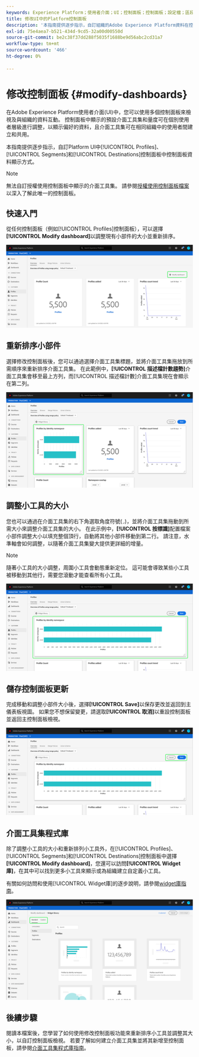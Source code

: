 ```yaml
---
keywords: Experience Platform；使用者介面；UI；控制面板；控制面板；設定檔；區段；目的地；授權使用
title: 修改UI中的Platform控制面板
description: '本指南提供逐步指示，自訂組織的Adobe Experience Platform資料在控制面板中的顯示方式。 '
exl-id: 75e4aea7-b521-434d-9cd5-32a00d00550d
source-git-commit: be2c38f37dd288f5035f1688be9d56abc2cd31a7
workflow-type: tm+mt
source-wordcount: '466'
ht-degree: 0%

---
```


# 修改控制面板 {#modify-dashboards}

在Adobe Experience Platform使用者介面(UI)中，您可以使用多個控制面板來檢視及與組織的資料互動。 控制面板中顯示的預設介面工具集和量度可在個別使用者層級進行調整，以顯示偏好的資料，且介面工具集可在相同組織中的使用者間建立和共用。

本指南提供逐步指示，自訂Platform UI中[!UICONTROL Profiles]、[!UICONTROL Segments]和[!UICONTROL Destinations]控制面板中控制面板資料顯示方式。

>[!NOTE]
>
>無法自訂授權使用控制面板中顯示的介面工具集。 請參閱[授權使用控制面板檔案](../guides/license-usage.md)以深入了解此唯一的控制面板。

## 快速入門

從任何控制面板（例如[!UICONTROL Profiles]控制面板），可以選擇&#x200B;**[!UICONTROL Modify dashboard]**&#x200B;以調整現有小部件的大小並重新排序。

![](../images/customization/modify-dashboard.png)

## 重新排序小部件

選擇修改控制面板後，您可以通過選擇介面工具集標題，並將介面工具集拖放到所需順序來重新排序介面工具集。 在此範例中，**[!UICONTROL 描述檔計數趨勢]**&#x200B;介面工具集會移至最上方列，而[!UICONTROL 描述檔計數]介面工具集現在會顯示在第二列。

![](../images/customization/move-widget.png)

## 調整小工具的大小

您也可以通過在介面工具集的右下角選取角度符號(`⌟`)，並將介面工具集拖動到所需大小來調整介面工具集的大小。 在此示例中，**[!UICONTROL 按標識]**&#x200B;配置檔案小部件調整大小以填充整個頂行，自動將其他小部件移動到第二行。 請注意，水準軸會如何調整，以隨著介面工具集變大提供更詳細的增量。

>[!NOTE]
>
>隨著小工具的大小調整，周圍小工具會動態重新定位。 這可能會導致某些小工具被移動到其他行，需要您滾動才能查看所有小工具。

![](../images/customization/resize-widget.png)

## 儲存控制面板更新

完成移動和調整小部件大小後，選擇&#x200B;**[!UICONTROL Save]**&#x200B;以保存更改並返回到主儀表板視圖。 如果您不想保留變更，請選取&#x200B;**[!UICONTROL 取消]**&#x200B;以重設控制面板並返回主控制面板檢視。

![](../images/customization/save-changes.png)

## 介面工具集程式庫

除了調整小工具的大小和重新排列小工具外，在[!UICONTROL Profiles]、[!UICONTROL Segments]和[!UICONTROL Destinations]控制面板中選擇&#x200B;**[!UICONTROL Modify dashboard]**，您還可以訪問&#x200B;**[!UICONTROL Widget庫]**，在其中可以找到更多小工具來顯示或為組織建立自定義小工具。

有關如何訪問和使用[!UICONTROL Widget庫]的逐步說明，請參閱[widget庫指南](widget-library.md)。

![](../images/customization/widget-library.png)

## 後續步驟

閱讀本檔案後，您學習了如何使用修改控制面板功能來重新排序小工具並調整其大小，以自訂控制面板檢視。 若要了解如何建立介面工具集並將其新增至控制面板，請參閱[介面工具集程式庫指南](widget-library.md)。
